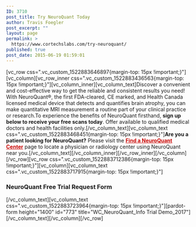 ```yaml
---
ID: 3710
post_title: Try NeuroQuant Today
author: Travis Foegler
post_excerpt: ""
layout: page
permalink: >
  https://www.cortechslabs.com/try-neuroquant/
published: true
post_date: 2015-06-19 01:59:01
---
```

[vc_row css=".vc_custom_1522883646897{margin-top: 15px !important;}"][vc_column][vc_row_inner css=".vc_custom_1522883436563{margin-top: 15px !important;}"][vc_column_inner][vc_column_text]Discover a convenient and cost-effective way to get the reliable and consistent results you need! With NeuroQuant®, the first FDA-cleared, CE marked, and Health Canada licensed medical device that detects and quantifies brain atrophy, you can make quantitative MRI measurement a routine part of your clinical practice or research.To experience the benefits of NeuroQuant firsthand, <strong>sign up below to receive your free scans today</strong>. Offer available to qualified medical doctors and health facilities only.[/vc_column_text][vc_column_text css=".vc_custom_1522883468451{margin-top: 15px !important;}"]<strong>Are you a patient looking for NeuroQuant?</strong> Please visit the <span style="color: #c80400;"><strong><a style="color: #c80400;" href="http://locate.cortechslabs.com" target="_blank" rel="noopener">Find a NeuroQuant Center</a></strong></span> page to locate a physician or radiology center using NeuroQuant near you.[/vc_column_text][/vc_column_inner][/vc_row_inner][/vc_column][/vc_row][vc_row css=".vc_custom_1522883712386{margin-top: 15px !important;}"][vc_column][vc_column_text css=".vc_custom_1522883717915{margin-top: 15px !important;}"]
<h3 style="text-align: left;">NeuroQuant Free Trial Request Form</h3>
[/vc_column_text][vc_column_text css=".vc_custom_1522883723964{margin-top: 15px !important;}"][pardot-form height="1400" id="773" title="WC_NeuroQuant_Info Trial Demo_2017"][/vc_column_text][/vc_column][/vc_row]